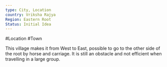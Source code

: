 ```yaml
---
type: City, Location
country: Vriksha Rajya
Region: Eastern Root
Status: Initial Idea
---
```


#Location #Town

This village makes it from West to East, possible to go to the other side of the root by horse and carriage. It is still an obstacle and not efficient when travelling in a large group. 
